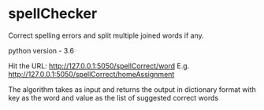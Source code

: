# spellChecker
Correct spelling errors and split multiple joined words if any. 

python version - 3.6

Hit the URL: http://127.0.0.1:5050/spellCorrect/word
E.g. http://127.0.0.1:5050/spellCorrect/homeAssignment

The algorithm takes <word> as input and returns the output in dictionary format
with key as the word and value as the list of suggested correct words
